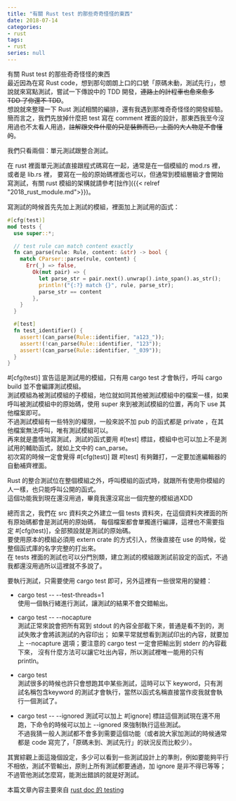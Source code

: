 ```yaml
---
title: "有關 Rust test 的那些奇奇怪怪的東西"
date: 2018-07-14
categories:
- rust
tags:
- rust
series: null
---
```


有關 Rust test 的那些奇奇怪怪的東西  
最近因為在寫 Rust code，想到那句朗朗上口的口號「原碼未動，測試先行」，想說就來寫點測試，嘗試一下傳說中的 TDD 開發，~~連路上的計程車也愈來愈多 TDD 了你還不 TDD~~。  
想說就來整理一下 Rust 測試相關的編排，還有我遇到那堆奇奇怪怪的開發經驗。  
簡而言之，我們先放掉什麼把 test 寫在 comment 裡面的設計，那東西我至今沒用過也不太看人用過，~~註解跟文件什麼的只是裝飾而已，上面的大人物是不會懂的~~。  
<!--more-->

我們只看兩個：單元測試跟整合測試。  

在 rust 裡面單元測試直接跟程式碼寫在一起，通常是在一個模組的 mod.rs 裡，或者是 lib.rs 裡，
要寫在一般的原始碼裡面也可以，但通常到模組層級才會開始寫測試，有關 rust 模組的架構就請參考[拙作]({{< relref "2018_rust_module.md">}})。  

寫測試的時候首先先加上測試的模組，裡面加上測試用的函式：  
```rust
#[cfg(test)]
mod tests {
  use super::*;

  // test rule can match content exactly
  fn can_parse(rule: Rule, content: &str) -> bool {
    match CParser::parse(rule, content) {
      Err(_) => false,
        Ok(mut pair) => {
          let parse_str = pair.next().unwrap().into_span().as_str();
          println!("{:?} match {}", rule, parse_str);
          parse_str == content
        },
    }
  }

  #[test]
  fn test_identifier() {
    assert!(can_parse(Rule::identifier, "a123_"));
    assert!(!can_parse(Rule::identifier, "123"));
    assert!(can_parse(Rule::identifier, "_039"));
  }
}
```

#[cfg(test)] 宣告這是測試用的模組，只有用 cargo test 才會執行，呼叫 cargo build 並不會編譯測試模組。  
測試模組為被測試模組的子模組，地位就如同其他被測試模組中的檔案一樣，如果呼叫被測試模組中的原始碼，使用 super 來到被測試模組的位置，再向下 use 其他檔案即可。  
不過測試模組有一些特別的權限，一般來說不加 pub 的函式都是 private ，在其他檔案無法呼叫，唯有測試模組可以。  
再來就是盡情地寫測試，測試的函式要用 #[test] 標註，模組中也可以加上不是測試用的輔助函式，就如上文中的 can\_parse。  
初次寫的時候一定會覺得 #[cfg(test)] 跟 #[test] 有夠難打，一定要加進編輯器的自動補齊裡面。  

Rust 的整合測試位在整個模組之外，呼叫模組的函式時，就跟所有使用你模組的人一樣，也只能呼叫公開的函式。  
這個功能我到現在還沒用過，畢竟我還沒寫出一個完整的模組過XDD  

總而言之，我們在 src 資料夾之外建立一個 tests 資料夾，在這個資料夾裡面的所有原始碼都會是測試用的原始碼，
每個檔案都會單獨進行編譯，這裡也不需要指定 #[cfg(test)]，全部預設就是測試的原始碼。  
要使用原本的模組必須用 extern crate 的方式引入，然後直接在 use 的時候，從整個函式庫的名字完整的打出來。  
在 tests 裡面的測試也可以分門別類，建立測試的模組跟測試前設定的函式，不過我都還沒用過所以這裡就不多說了。  

要執行測試，只需要使用 cargo test 即可，另外這裡有一些很常用的變體：  

* cargo test -- --test-threads=1  
使用一個執行緒進行測試，讓測試的結果不會交錯輸出。  

* cargo test -- --nocapture  
測試正常來說會把所有寫到 stdout 的內容全部截下來，普通是看不到的，測試失敗才會將該測試的內容印出；
如果平常就想看到測試印出的內容，就要加上 --nocapture 選項；要注意的 cargo test 一定會把輸出到 stderr 的內容截下來，
沒有什麼方法可以讓它吐出內容，所以測試裡唯一能用的只有 println。  

* cargo test <keyword>  
測試很多的時候也許只會想跑其中某些測試，這時可以下 keyword，只有測試名稱包含keyword 的測試才會執行，當然以函式名稱直接當作皮我就會執行一個測試了。  

* cargo test -- --ignored
測試可以加上 #[ignore] 標註這個測試現在還不用跑，下命令的時候可以加上 --ignored 來強制執行這些測試。  
不過我猜一般人測試都不會多到需要這個功能（或者說大家加測試的時候通常都是 code 寫完了，「原碼未到、測試先行」的狀況反而比較少）。  

其實綜觀上面這幾個設定，多少可以看到一些測試設計上的準則，例如要能夠平行不相依，測試不管輸出，原則上所有測試都要通過，加 ignore 是非不得已等等；不過管他測試怎麼寫，能測出錯誤的就是好測試。  

本篇文章內容主要來自 [rust doc 的 testing](https://doc.rust-lang.org/book/second-edition/ch11-00-testing.html)  